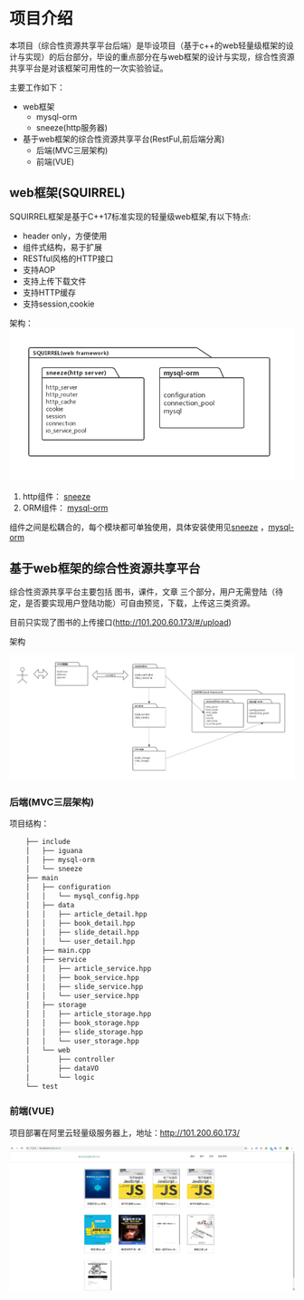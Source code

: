 # 项目介绍
本项目（综合性资源共享平台后端）是毕设项目（基于c++的web轻量级框架的设计与实现）的后台部分，毕设的重点部分在与web框架的设计与实现，综合性资源共享平台是对该框架可用性的一次实验验证。

主要工作如下：
- web框架
    - mysql-orm
    - sneeze(http服务器)
- 基于web框架的综合性资源共享平台(RestFul,前后端分离)
    - 后端(MVC三层架构)
    - 前端(VUE)
## web框架(SQUIRREL)

SQUIRREL框架是基于C++17标准实现的轻量级web框架,有以下特点:

- header only，方便使用
- 组件式结构，易于扩展
- RESTful风格的HTTP接口
- 支持AOP
- 支持上传下载文件
- 支持HTTP缓存
- 支持session,cookie



架构：
![](https://github.com/fredia/back_end_share/blob/master/imag/squirrel.png)

1. http组件： [sneeze](https://github.com/fredia/sneeze)
2. ORM组件： [mysql-orm](https://github.com/fredia/mysql-orm)

组件之间是松耦合的，每个模块都可单独使用，具体安装使用见[sneeze](https://github.com/fredia/sneeze)
 ，[mysql-orm](https://github.com/fredia/mysql-orm)

## 基于web框架的综合性资源共享平台

综合性资源共享平台主要包括 图书，课件，文章 三个部分，用户无需登陆（待定，是否要实现用户登陆功能）可自由预览，下载，上传这三类资源。

目前只实现了图书的上传接口(http://101.200.60.173/#/upload)

架构

![](https://github.com/fredia/back_end_share/blob/master/imag/all.png)
### 后端(MVC三层架构)

项目结构：


        ├── include
        │   ├── iguana
        │   ├── mysql-orm
        │   └── sneeze
        ├── main
        │   ├── configuration
        │   │   └── mysql_config.hpp
        │   ├── data
        │   │   ├── article_detail.hpp
        │   │   ├── book_detail.hpp
        │   │   ├── slide_detail.hpp
        │   │   └── user_detail.hpp
        │   ├── main.cpp
        │   ├── service
        │   │   ├── article_service.hpp
        │   │   ├── book_service.hpp
        │   │   ├── slide_service.hpp
        │   │   └── user_service.hpp
        │   ├── storage
        │   │   ├── article_storage.hpp
        │   │   ├── book_storage.hpp
        │   │   ├── slide_storage.hpp
        │   │   └── user_storage.hpp
        │   └── web
        │       ├── controller
        │       ├── dataVO
        │       └── logic
        └── test




### 前端(VUE)
项目部署在阿里云轻量级服务器上，地址：http://101.200.60.173/ 

![](https://github.com/fredia/back_end_share/blob/master/imag/vue_book.png)